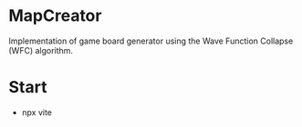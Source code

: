 # MapCreator
Implementation of game board generator using the Wave Function Collapse (WFC) algorithm.

# Start 
- npx vite

